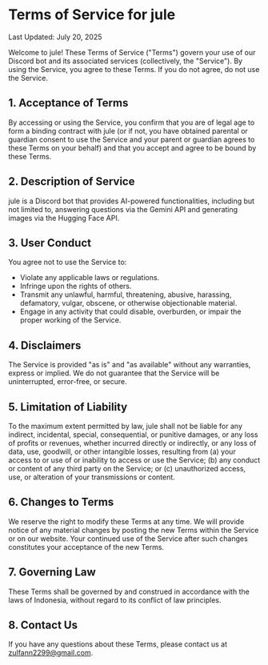 # Terms of Service for jule

Last Updated: July 20, 2025

Welcome to jule! These Terms of Service (\"Terms\") govern your use of our Discord bot and its associated services (collectively, the \"Service\"). By using the Service, you agree to these Terms. If you do not agree, do not use the Service.

## 1. Acceptance of Terms

By accessing or using the Service, you confirm that you are of legal age to form a binding contract with jule (or if not, you have obtained parental or guardian consent to use the Service and your parent or guardian agrees to these Terms on your behalf) and that you accept and agree to be bound by these Terms.

## 2. Description of Service

jule is a Discord bot that provides AI-powered functionalities, including but not limited to, answering questions via the Gemini API and generating images via the Hugging Face API.

## 3. User Conduct

You agree not to use the Service to:
- Violate any applicable laws or regulations.
- Infringe upon the rights of others.
- Transmit any unlawful, harmful, threatening, abusive, harassing, defamatory, vulgar, obscene, or otherwise objectionable material.
- Engage in any activity that could disable, overburden, or impair the proper working of the Service.

## 4. Disclaimers

The Service is provided \"as is\" and \"as available\" without any warranties, express or implied. We do not guarantee that the Service will be uninterrupted, error-free, or secure.

## 5. Limitation of Liability

To the maximum extent permitted by law, jule shall not be liable for any indirect, incidental, special, consequential, or punitive damages, or any loss of profits or revenues, whether incurred directly or indirectly, or any loss of data, use, goodwill, or other intangible losses, resulting from (a) your access to or use of or inability to access or use the Service; (b) any conduct or content of any third party on the Service; or (c) unauthorized access, use, or alteration of your transmissions or content.

## 6. Changes to Terms

We reserve the right to modify these Terms at any time. We will provide notice of any material changes by posting the new Terms within the Service or on our website. Your continued use of the Service after such changes constitutes your acceptance of the new Terms.

## 7. Governing Law

These Terms shall be governed by and construed in accordance with the laws of Indonesia, without regard to its conflict of law principles.

## 8. Contact Us

If you have any questions about these Terms, please contact us at zulfann2299@gmail.com.